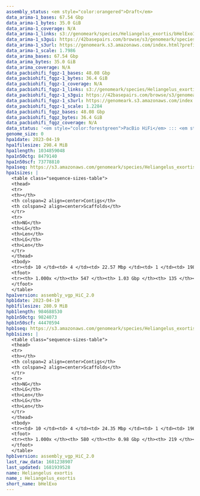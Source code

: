 ```yaml
---
assembly_status: <em style="color:orangered">Draft</em>
data_arima-1_bases: 67.54 Gbp
data_arima-1_bytes: 35.0 GiB
data_arima-1_coverage: N/A
data_arima-1_links: s3://genomeark/species/Heliangelus_exortis/bHelExo1/genomic_data/arima/<br>
data_arima-1_s3gui: https://42basepairs.com/browse/s3/genomeark/species/Heliangelus_exortis/bHelExo1/genomic_data/arima/
data_arima-1_s3url: https://genomeark.s3.amazonaws.com/index.html?prefix=species/Heliangelus_exortis/bHelExo1/genomic_data/arima/
data_arima-1_scale: 1.7986
data_arima_bases: 67.54 Gbp
data_arima_bytes: 35.0 GiB
data_arima_coverage: N/A
data_pacbiohifi_fqgz-1_bases: 48.08 Gbp
data_pacbiohifi_fqgz-1_bytes: 36.4 GiB
data_pacbiohifi_fqgz-1_coverage: N/A
data_pacbiohifi_fqgz-1_links: s3://genomeark/species/Heliangelus_exortis/bHelExo1/genomic_data/pacbio_hifi/<br>
data_pacbiohifi_fqgz-1_s3gui: https://42basepairs.com/browse/s3/genomeark/species/Heliangelus_exortis/bHelExo1/genomic_data/pacbio_hifi/
data_pacbiohifi_fqgz-1_s3url: https://genomeark.s3.amazonaws.com/index.html?prefix=species/Heliangelus_exortis/bHelExo1/genomic_data/pacbio_hifi/
data_pacbiohifi_fqgz-1_scale: 1.2284
data_pacbiohifi_fqgz_bases: 48.08 Gbp
data_pacbiohifi_fqgz_bytes: 36.4 GiB
data_pacbiohifi_fqgz_coverage: N/A
data_status: '<em style="color:forestgreen">PacBio HiFi</em> ::: <em style="color:forestgreen">Arima</em>'
genome_size: 0
hpa1date: 2023-04-19
hpa1filesize: 298.4 MiB
hpa1length: 1034859048
hpa1n50ctg: 8479140
hpa1n50scf: 73778810
hpa1seq: https://s3.amazonaws.com/genomeark/species/Heliangelus_exortis/bHelExo1/assembly_vgp_HiC_2.0/bHelExo1.HiC.hap1.20230419.fasta.gz
hpa1sizes: |
  <table class="sequence-sizes-table">
  <thead>
  <tr>
  <th></th>
  <th colspan=2 align=center>Contigs</th>
  <th colspan=2 align=center>Scaffolds</th>
  </tr>
  <tr>
  <th>NG</th>
  <th>LG</th>
  <th>Len</th>
  <th>LG</th>
  <th>Len</th>
  </tr>
  </thead>
  <tbody>
  <tr><td> 10 </td><td> 4 </td><td> 22.57 Mbp </td><td> 1 </td><td> 198.14 Mbp </td></tr>  <tr><td> 20 </td><td> 9 </td><td> 18.78 Mbp </td><td> 2 </td><td> 151.57 Mbp </td></tr>  <tr><td> 30 </td><td> 16 </td><td> 13.54 Mbp </td><td> 2 </td><td> 151.57 Mbp </td></tr>  <tr><td> 40 </td><td> 24 </td><td> 10.52 Mbp </td><td> 3 </td><td> 115.48 Mbp </td></tr>  <tr style="background-color:#cccccc;"><td> 50 </td><td> 35 </td><td style="background-color:#88ff88;"> 8.48 Mbp </td><td> 4 </td><td style="background-color:#88ff88;"> 73.78 Mbp </td></tr>  <tr><td> 60 </td><td> 48 </td><td> 6.16 Mbp </td><td> 6 </td><td> 42.98 Mbp </td></tr>  <tr><td> 70 </td><td> 68 </td><td> 4.41 Mbp </td><td> 9 </td><td> 30.75 Mbp </td></tr>  <tr><td> 80 </td><td> 98 </td><td> 2.60 Mbp </td><td> 14 </td><td> 21.37 Mbp </td></tr>  <tr><td> 90 </td><td> 158 </td><td> 1.18 Mbp </td><td> 19 </td><td> 15.10 Mbp </td></tr>  <tr><td> 100 </td><td> 547 </td><td> 14.37 Kbp </td><td> 135 </td><td> 14.37 Kbp </td></tr>  </tbody>
  <tfoot>
  <tr><th> 1.000x </th><th> 547 </th><th> 1.03 Gbp </th><th> 135 </th><th> 1.03 Gbp </th></tr>
  </tfoot>
  </table>
hpa1version: assembly_vgp_HiC_2.0
hpb1date: 2023-04-19
hpb1filesize: 280.9 MiB
hpb1length: 984688530
hpb1n50ctg: 9824073
hpb1n50scf: 44470594
hpb1seq: https://s3.amazonaws.com/genomeark/species/Heliangelus_exortis/bHelExo1/assembly_vgp_HiC_2.0/bHelExo1.HiC.hap2.20230419.fasta.gz
hpb1sizes: |
  <table class="sequence-sizes-table">
  <thead>
  <tr>
  <th></th>
  <th colspan=2 align=center>Contigs</th>
  <th colspan=2 align=center>Scaffolds</th>
  </tr>
  <tr>
  <th>NG</th>
  <th>LG</th>
  <th>Len</th>
  <th>LG</th>
  <th>Len</th>
  </tr>
  </thead>
  <tbody>
  <tr><td> 10 </td><td> 4 </td><td> 24.35 Mbp </td><td> 1 </td><td> 196.77 Mbp </td></tr>  <tr><td> 20 </td><td> 9 </td><td> 18.75 Mbp </td><td> 2 </td><td> 150.02 Mbp </td></tr>  <tr><td> 30 </td><td> 15 </td><td> 13.53 Mbp </td><td> 2 </td><td> 150.02 Mbp </td></tr>  <tr><td> 40 </td><td> 23 </td><td> 11.11 Mbp </td><td> 3 </td><td> 115.54 Mbp </td></tr>  <tr style="background-color:#cccccc;"><td> 50 </td><td> 32 </td><td style="background-color:#88ff88;"> 9.82 Mbp </td><td> 4 </td><td style="background-color:#88ff88;"> 44.47 Mbp </td></tr>  <tr><td> 60 </td><td> 44 </td><td> 7.17 Mbp </td><td> 7 </td><td> 34.83 Mbp </td></tr>  <tr><td> 70 </td><td> 62 </td><td> 4.58 Mbp </td><td> 10 </td><td> 22.98 Mbp </td></tr>  <tr><td> 80 </td><td> 90 </td><td> 2.57 Mbp </td><td> 15 </td><td> 17.61 Mbp </td></tr>  <tr><td> 90 </td><td> 151 </td><td> 1.12 Mbp </td><td> 22 </td><td> 10.96 Mbp </td></tr>  <tr><td> 100 </td><td> 580 </td><td> 12.15 Kbp </td><td> 219 </td><td> 12.15 Kbp </td></tr>  </tbody>
  <tfoot>
  <tr><th> 1.000x </th><th> 580 </th><th> 0.98 Gbp </th><th> 219 </th><th> 0.98 Gbp </th></tr>
  </tfoot>
  </table>
hpb1version: assembly_vgp_HiC_2.0
last_raw_data: 1681238907
last_updated: 1681939528
name: Heliangelus exortis
name_: Heliangelus_exortis
short_name: bHelExo
---
```

